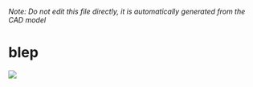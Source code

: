 ###### Note: Do not edit this file directly, it is automatically generated from the CAD model

# blep

![](/project.svg)

